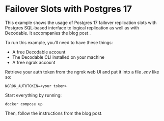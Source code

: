 # Failover Slots with Postgres 17

This example shows the usage of Postgres 17 failover replication slots with Postgres SQL-based interface to logical replication as well as with Decodable.
It accompanies the blog post <TODO>.

To run this example, you’ll need to have these things:

* A free Decodable account
* The Decodable CLI installed on your machine
* A free ngrok account

Retrieve your auth token from the ngrok web UI and put it into a file _.env_ like so:

```
NGROK_AUTHTOKEN=<your token>
```

Start everything by running:

```
docker compose up
```

Then, follow the instructions from the blog post.
